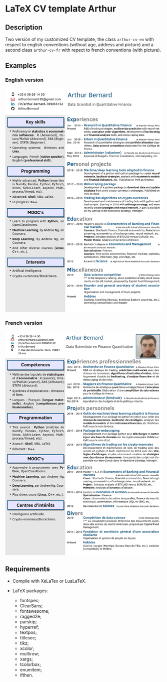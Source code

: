 # LaTeX CV template Arthur

## Description

Two version of my customized CV template, the class `arthur-cv-en` with respect to english conventions (without age, address and picture) and a second class `arthur-cv-fr` with repect to french conventions (with picture).

## Examples

### English version

![English_CV](https://github.com/ArthurBernard/Arthur-CV-LaTeX/blob/master/pictures/Arthur_Bernard_CV_En.jpg)

### French version

![French_CV](https://github.com/ArthurBernard/Arthur-CV-LaTeX/blob/master/pictures/Arthur_Bernard_CV_Fr.jpg)

## Requirements

- Compile with XeLaTex or LuaLaTeX.

- LaTeX packages:

  - fontspec;   
  - ClearSans;   
  - fontawesome;   
  - ragged2e;   
  - parskip;   
  - hyperref;   
  - textpos;   
  - titlesec;   
  - tikz;   
  - xcolor;   
  - multirow;   
  - xargs;   
  - tcolorbox;   
  - enumitem;   
  - ifthen.   